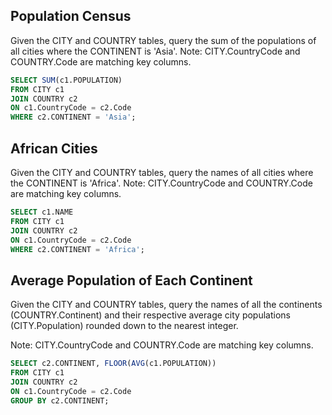 ## Population Census
Given the CITY and COUNTRY tables, query the sum of the populations of all cities where the CONTINENT is 'Asia'.
Note: CITY.CountryCode and COUNTRY.Code are matching key columns.
```SQL
SELECT SUM(c1.POPULATION)
FROM CITY c1
JOIN COUNTRY c2
ON c1.CountryCode = c2.Code
WHERE c2.CONTINENT = 'Asia';
```

## African Cities
Given the CITY and COUNTRY tables, query the names of all cities where the CONTINENT is 'Africa'.
Note: CITY.CountryCode and COUNTRY.Code are matching key columns.
```SQL
SELECT c1.NAME
FROM CITY c1
JOIN COUNTRY c2
ON c1.CountryCode = c2.Code
WHERE c2.CONTINENT = 'Africa';
```

## Average Population of Each Continent
Given the CITY and COUNTRY tables, query the names of all the continents (COUNTRY.Continent) and their respective average city populations (CITY.Population) rounded down to the nearest integer.

Note: CITY.CountryCode and COUNTRY.Code are matching key columns.
```SQL
SELECT c2.CONTINENT, FLOOR(AVG(c1.POPULATION))
FROM CITY c1
JOIN COUNTRY c2
ON c1.CountryCode = c2.Code
GROUP BY c2.CONTINENT;
```



